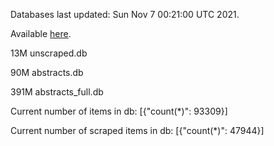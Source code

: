 Databases last updated: Sun Nov  7 00:21:00 UTC 2021. 

Available [here](https://github.com/cbeauhilton/ash-db/releases).

13M	unscraped.db

90M	abstracts.db

391M	abstracts_full.db

Current number of items in db:
[{"count(*)": 93309}]

Current number of scraped items in db:
[{"count(*)": 47944}]
